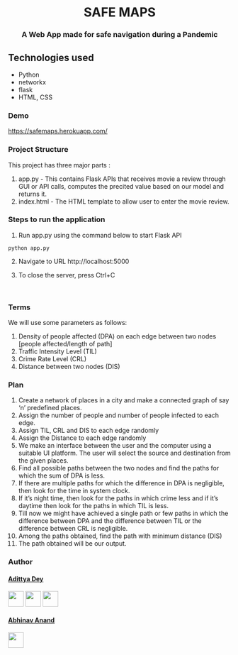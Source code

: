 <h1 align="center" >SAFE MAPS</h1>
<h3 align="center"> A Web App made for safe navigation during a Pandemic</h3>

## Technologies used
* Python
* networkx
* flask
* HTML, CSS

### Demo
https://safemaps.herokuapp.com/

### Project Structure
This project has three major parts :
1. app.py - This contains Flask APIs that receives movie a review through GUI or API calls, computes the precited value based on our model and returns it.
2. index.html - The HTML template to allow user to enter the movie review.

### Steps to run the application

1. Run app.py using the command below to start Flask API
```
python app.py
```
   
2. Navigate to URL http://localhost:5000

3. To close the server, press Ctrl+C 

<br>

### Terms

We will use some parameters as follows:

1. Density of people affected (DPA) on each edge between two nodes [people affected/length of path]
2. Traffic Intensity Level (TIL)
3. Crime Rate Level (CRL)
4. Distance between two nodes (DIS)

### Plan

1. Create a network of places in a city and make a connected graph of
say ‘n’ predefined places.
2. Assign the number of people and number of people infected to
each edge.
3. Assign TIL, CRL and DIS to each edge randomly
4. Assign the Distance to each edge randomly
5. We make an interface between the user and the computer using a
suitable UI platform. The user will select the source and destination
from the given places.
6. Find all possible paths between the two nodes and find the paths
for which the sum of DPA is less.
7. If there are multiple paths for which the difference in DPA is
negligible, then look for the time in system clock.
8. If it’s night time, then look for the paths in which crime less and if
it’s daytime then look for the paths in which TIL is less.
9. Till now we might have achieved a single path or few paths in
which the difference between DPA and the difference between TIL
or the difference between CRL is negligible.
10. Among the paths obtained, find the path with minimum distance
(DIS)
11. The path obtained will be our output.

### Author

#### [Adittya Dey](https://github.com/adiXcodr)

[<img src="https://image.flaticon.com/icons/svg/185/185964.svg" width="35" padding="10">](https://www.linkedin.com/in/adittya-dey-3966b916b/)
[<img src="https://image.flaticon.com/icons/svg/185/185981.svg" width="35" padding="10">](https://www.facebook.com/adittya.dey.3)
[<img src="https://image.flaticon.com/icons/svg/185/185985.svg" width="35" padding="10">](https://www.instagram.com/adixdey/)

#### [Abhinav Anand](https://github.com/abhinavanandthakur)
[<img src="https://image.flaticon.com/icons/svg/185/185964.svg" width="35" padding="10">](https://www.linkedin.com/in/abhinav-anand-1a3510194/)
